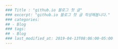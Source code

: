 ```yaml
---
### Title : "github.io 블로그 첫 글"
### excerpt: "github.io 블로그 첫 글 작성해봅니다."
### categories:
## - Blog
### tags:
## - Blog
### last_modified_at: 2019-04-13T08:06:00-05:00
---
```

